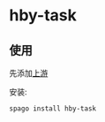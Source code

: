 # hby-task

## 使用

先添加[上游](https://github.com/lsby/purescript-my-upstream)

安装:
```
spago install hby-task
```
